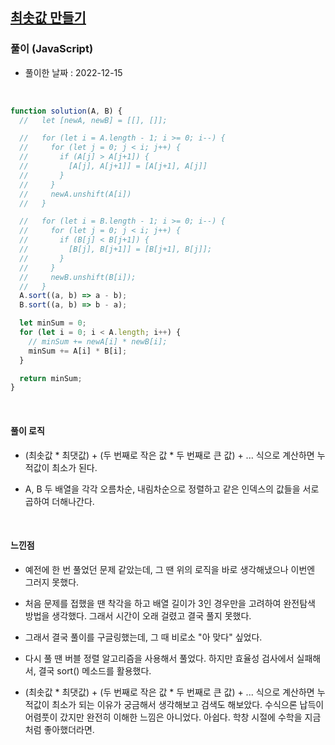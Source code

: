 ## <a href="https://school.programmers.co.kr/learn/courses/30/lessons/12941">최솟값 만들기</a>

### 풀이 (JavaScript)

- 풀이한 날짜 : 2022-12-15

<br/>

```js
function solution(A, B) {
  //   let [newA, newB] = [[], []];

  //   for (let i = A.length - 1; i >= 0; i--) {
  //     for (let j = 0; j < i; j++) {
  //       if (A[j] > A[j+1]) {
  //         [A[j], A[j+1]] = [A[j+1], A[j]]
  //       }
  //     }
  //     newA.unshift(A[i])
  //   }

  //   for (let i = B.length - 1; i >= 0; i--) {
  //     for (let j = 0; j < i; j++) {
  //       if (B[j] < B[j+1]) {
  //         [B[j], B[j+1]] = [B[j+1], B[j]];
  //       }
  //     }
  //     newB.unshift(B[i]);
  //   }
  A.sort((a, b) => a - b);
  B.sort((a, b) => b - a);

  let minSum = 0;
  for (let i = 0; i < A.length; i++) {
    // minSum += newA[i] * newB[i];
    minSum += A[i] * B[i];
  }

  return minSum;
}
```

<br/>

#### 풀이 로직

- (최솟값 \* 최댓값) + (두 번째로 작은 값 \* 두 번째로 큰 값) + ... 식으로 계산하면 누적값이 최소가 된다.

- A, B 두 배열을 각각 오름차순, 내림차순으로 정렬하고 같은 인덱스의 값들을 서로 곱하여 더해나간다.

<br/>

#### 느낀점

- 예전에 한 번 풀었던 문제 같았는데, 그 땐 위의 로직을 바로 생각해냈으나 이번엔 그러지 못했다.

- 처음 문제를 접했을 땐 착각을 하고 배열 길이가 3인 경우만을 고려하여 완전탐색 방법을 생각했다. 그래서 시간이 오래 걸렸고 결국 풀지 못했다.

- 그래서 결국 풀이를 구글링했는데, 그 때 비로소 "아 맞다" 싶었다.

- 다시 풀 땐 버블 정렬 알고리즘을 사용해서 풀었다. 하지만 효율성 검사에서 실패해서, 결국 sort() 메소드를 활용했다.

- (최솟값 \* 최댓값) + (두 번째로 작은 값 \* 두 번째로 큰 값) + ... 식으로 계산하면 누적값이 최소가 되는 이유가 궁금해서 생각해보고 검색도 해보았다. 수식으론 납득이 어렴풋이 갔지만 완전히 이해한 느낌은 아니었다. 아쉽다. 학창 시절에 수학을 지금처럼 좋아했더라면.
